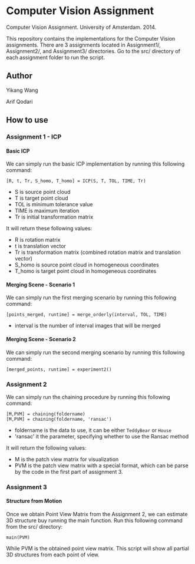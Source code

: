 Computer Vision Assignment
===========================

Computer Vision Assignment. University of Amsterdam. 2014.

This repository contains the implementations for the Computer Vision assignments. There are 3 assignments located in Assignment1/, Assignment2/, and Assignment3/ directories. Go to the src/ directory of each assignment folder to run the script.

## Author
Yikang Wang

Arif Qodari


How to use
--

### Assignment 1 - ICP

#### Basic ICP

We can simply run the basic ICP implementation by running this following command:

    [R, t, Tr, S_homo, T_homo] = ICP(S, T, TOL, TIME, Tr)

* S is source point cloud
* T is target point cloud
* TOL is minimum tolerance value
* TIME is maximum iteration
* Tr is initial transformation matrix

It will return these following values:

* R is rotation matrix
* t is translation vector
* Tr is transformation matrix (combined rotation matrix and translation vector)
* S_homo is source point cloud in homogeneous coordinates
* T_homo is target point cloud in homogeneous coordinates

#### Merging Scene - Scenario 1

We can simply run the first merging scenario by running this following command:

    [points_merged, runtime] = merge_orderly(interval, TOL, TIME)
        
* interval is the number of interval images that will be merged

#### Merging Scene - Scenario 2

We can simply run the second merging scenario by running this following command:

    [merged_points, runtime] = experiment2()

### Assignment 2
We can simply run the chaining procedure by running this following command:

    [M,PVM] = chaining(foldername)
    [M,PVM] = chaining(foldername, 'ransac')

* foldername is the data to use, it can be either ``TeddyBear`` or ``House``
* 'ransac' it the parameter, specifying whether to use the Ransac method

It will return the following values:
* M is the patch view matrix for visualization
* PVM is the patch view matrix with a special format, which can be parse by the code in the first part of assignment 3.
### Assignment 3

#### Structure from Motion
Once we obtain Point View Matrix from the Assignment 2, we can estimate 3D structure buy running the main function. Run this following command from the src/ directory:

    main(PVM)

While PVM is the obtained point view matrix. This script will show all  partial 3D structures from each point of view.
